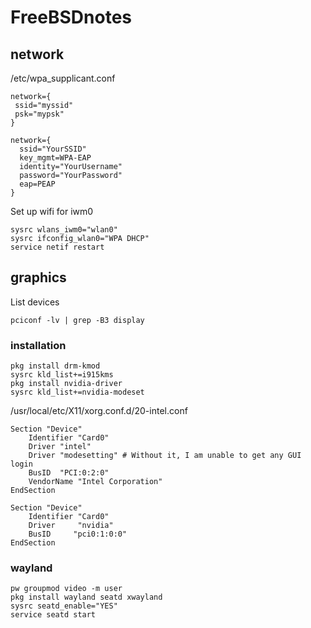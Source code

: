 # FreeBSDnotes

## network


/etc/wpa_supplicant.conf
```
network={
 ssid="myssid" 
 psk="mypsk" 
}

network={
  ssid="YourSSID"
  key_mgmt=WPA-EAP
  identity="YourUsername"
  password="YourPassword"
  eap=PEAP
}
```
Set up wifi for iwm0
```
sysrc wlans_iwm0="wlan0"
sysrc ifconfig_wlan0="WPA DHCP"
service netif restart
```

## graphics
List devices
```
pciconf -lv | grep -B3 display
```

### installation
```
pkg install drm-kmod
sysrc kld_list+=i915kms
pkg install nvidia-driver
sysrc kld_list+=nvidia-modeset
```

/usr/local/etc/X11/xorg.conf.d/20-intel.conf
```
Section "Device"
    Identifier "Card0"
    Driver "intel"
    Driver "modesetting" # Without it, I am unable to get any GUI login
    BusID  "PCI:0:2:0"
    VendorName "Intel Corporation"
EndSection

Section "Device"
	Identifier "Card0"
	Driver     "nvidia"
	BusID     "pci0:1:0:0"
EndSection
```

### wayland

```
pw groupmod video -m user
pkg install wayland seatd xwayland
sysrc seatd_enable="YES"
service seatd start
```

